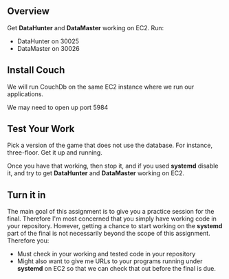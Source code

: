 ## Overview

Get **DataHunter** and **DataMaster** working on EC2. Run:

- DataHunter on 30025
- DataMaster on 30026

## Install Couch

We will run CouchDb on the same EC2 instance where we run our applications.

We may need to open up port 5984

## Test Your Work

Pick a version of the game that does not use the database. For instance, three-floor. Get it up and running.

Once you have that working, then stop it, and if you used **systemd** disable it, and try to get **DataHunter** and **DataMaster** working on EC2.

## Turn it in

The main goal of this assignment is to give you a practice session for the final. Therefore I'm most concerned that you simply have working code in your repository. However, getting a chance to start working on the **systemd** part of the final is not necessarily beyond the scope of this assignment. Therefore you:

- Must check in your working and tested code in your repository
- Might also want to give me URLs to your programs running under **systemd** on EC2 so that we can check that out before the final is due.
